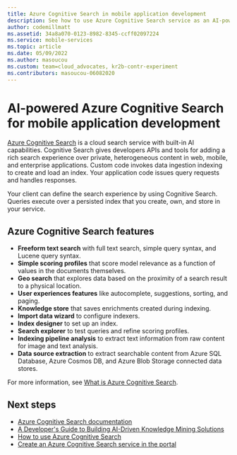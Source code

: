 ```yaml
---
title: Azure Cognitive Search in mobile application development
description: See how to use Azure Cognitive Search service as an AI-powered cloud search service for mobile application development.
author: codemillmatt
ms.assetid: 34a8a070-0123-8982-8345-ccff02097224
ms.service: mobile-services
ms.topic: article
ms.date: 05/09/2022
ms.author: masoucou
ms.custom: team=cloud_advocates, kr2b-contr-experiment
ms.contributors: masoucou-06082020
---
```


# AI-powered Azure Cognitive Search for mobile application development

[Azure Cognitive Search](https://azure.microsoft.com/services/search) is a cloud search service with built-in AI capabilities. Cognitive Search gives developers APIs and tools for adding a rich search experience over private, heterogeneous content in web, mobile, and enterprise applications. Custom code invokes data ingestion indexing to create and load an index. Your application code issues query requests and handles responses.

Your client can define the search experience by using Cognitive Search. Queries execute over a persisted index that you create, own, and store in your service.

## Azure Cognitive Search features

- **Freeform text search** with full text search, simple query syntax, and Lucene query syntax.
- **Simple scoring profiles** that score model relevance as a function of values in the documents themselves.
- **Geo search** that explores data based on the proximity of a search result to a physical location.
- **User experiences features** like autocomplete, suggestions, sorting, and paging.
- **Knowledge store** that saves enrichments created during indexing.
- **Import data wizard** to configure indexers.
- **Index designer** to set up an index.
- **Search explorer** to test queries and refine scoring profiles.
- **Indexing pipeline analysis** to extract text information from raw content for image and text analysis.
- **Data source extraction** to extract searchable content from Azure SQL Database, Azure Cosmos DB, and Azure Blob Storage connected data stores.

For more information, see [What is Azure Cognitive Search](/azure/search/search-what-is-azure-search).

## Next steps

- [Azure Cognitive Search documentation](/azure/search)
- [A Developer's Guide to Building AI-Driven Knowledge Mining Solutions](https://azure.microsoft.com/resources/a-developers-guide-to-building-ai-driven-knowledge-mining-solutions)
- [How to use Azure Cognitive Search](/azure/search/search-what-is-azure-search#how-to-get-started)
- [Create an Azure Cognitive Search service in the portal](/azure/search/search-create-service-portal)

